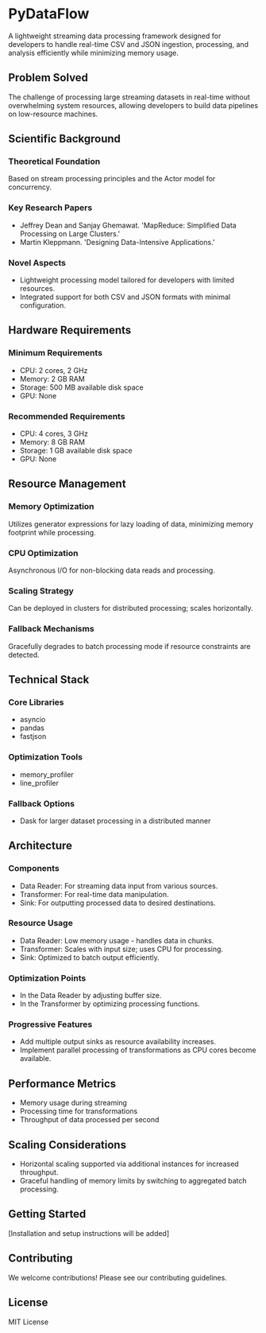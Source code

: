 # PyDataFlow

A lightweight streaming data processing framework designed for developers to handle real-time CSV and JSON ingestion, processing, and analysis efficiently while minimizing memory usage.

## Problem Solved
The challenge of processing large streaming datasets in real-time without overwhelming system resources, allowing developers to build data pipelines on low-resource machines.

## Scientific Background
### Theoretical Foundation
Based on stream processing principles and the Actor model for concurrency.

### Key Research Papers
- Jeffrey Dean and Sanjay Ghemawat. 'MapReduce: Simplified Data Processing on Large Clusters.'
- Martin Kleppmann. 'Designing Data-Intensive Applications.'


### Novel Aspects
- Lightweight processing model tailored for developers with limited resources.
- Integrated support for both CSV and JSON formats with minimal configuration.


## Hardware Requirements
### Minimum Requirements
- CPU: 2 cores, 2 GHz
- Memory: 2 GB RAM
- Storage: 500 MB available disk space
- GPU: None

### Recommended Requirements
- CPU: 4 cores, 3 GHz
- Memory: 8 GB RAM
- Storage: 1 GB available disk space
- GPU: None

## Resource Management
### Memory Optimization
Utilizes generator expressions for lazy loading of data, minimizing memory footprint while processing.

### CPU Optimization
Asynchronous I/O for non-blocking data reads and processing.

### Scaling Strategy
Can be deployed in clusters for distributed processing; scales horizontally.

### Fallback Mechanisms
Gracefully degrades to batch processing mode if resource constraints are detected.

## Technical Stack
### Core Libraries
- asyncio
- pandas
- fastjson


### Optimization Tools
- memory_profiler
- line_profiler


### Fallback Options
- Dask for larger dataset processing in a distributed manner


## Architecture
### Components
- Data Reader: For streaming data input from various sources.
- Transformer: For real-time data manipulation.
- Sink: For outputting processed data to desired destinations.


### Resource Usage
- Data Reader: Low memory usage - handles data in chunks.
- Transformer: Scales with input size; uses CPU for processing.
- Sink: Optimized to batch output efficiently.


### Optimization Points
- In the Data Reader by adjusting buffer size.
- In the Transformer by optimizing processing functions.


### Progressive Features
- Add multiple output sinks as resource availability increases.
- Implement parallel processing of transformations as CPU cores become available.


## Performance Metrics
- Memory usage during streaming
- Processing time for transformations
- Throughput of data processed per second


## Scaling Considerations
- Horizontal scaling supported via additional instances for increased throughput.
- Graceful handling of memory limits by switching to aggregated batch processing.


## Getting Started
[Installation and setup instructions will be added]

## Contributing
We welcome contributions! Please see our contributing guidelines.

## License
MIT License
